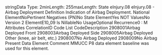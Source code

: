 

stringData Type: 2minLength: 255maxLength: 
State
eInjury.08
eInjury.08 - Airbag Deployment
Definition
Indication of Airbag Deployment.
National ElementNoPertinent Negatives (PN)No
State ElementYes
NOT ValuesNo
Version 2 ElementE10_09
Is NillableNo
UsageOptional
Recurrence0 : M
Attributes
CorrelationID
Code List
CodeDescription
2908001Airbag Deployed Front
2908003Airbag Deployed Side
2908005Airbag Deployed Other (knee, air belt, etc.)
2908007No Airbag Deployed
2908009No Airbag Present
Data Element Comment
MMUCC P8 data element baseline was used for this element.